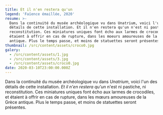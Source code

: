 ```yaml
---
title: Et il n'en restera qu'un
legend: 'Faïence émaillée, 2020'
resume: >-
  Dans la continuité du musée archéologique vu dans Unatrium, voici l'un des
  détails de cette installation. Et il n'en restera qu'un n'est ni pastiche, ni
  reconstitution. Ces miniatures uniques font écho aux larmes de crocodiles, et
  étaient à offrir en cas de rupture, dans les moeurs amoureuses de la Grèce
  antique. Plus le temps passe, et moins de statuettes seront présentes.
thumbnail: /src/content/assets/croco0.jpg
galery:
  - /src/content/assets/1.jpg
  - /src/content/assets/3.jpg
  - /src/content/assets/croco0.jpg
date: 2020-03-10T23:00:00.000Z
---
```


Dans la continuité du musée archéologique vu dans *Unatrium*, voici l'un des détails de cette installation. *Et il n'en restera qu'un* n'est ni pastiche, ni reconstitution. Ces miniatures uniques font écho aux larmes de crocodiles, et étaient à offrir en cas de rupture, dans les mœurs amoureuses de la Grèce antique. Plus le temps passe, et moins de statuettes seront présentes.
